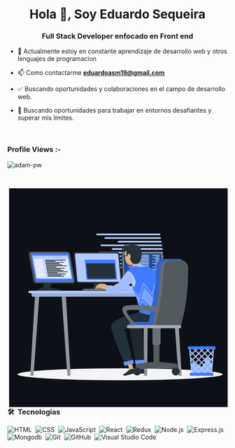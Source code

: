 <h1 align="center">Hola 👋, Soy Eduardo Sequeira</h1>
<h3 align="center">Full Stack Developer enfocado en Front end</h3>

- 🌱 Actualmente estoy en constante aprendizaje de desarrollo web y otros lenguajes de programacion

- 📫 Como contactarme **eduardoasm19@gmail.com**

- ✅ Buscando oportunidades y colaboraciones en el campo de desarrollo web.

- 💪 Buscando oportunidades para trabajar en entornos desafiantes y superar mis límites.


<br>

<p align="right"> <h3>Profile Views :-</h3> <img src="https://komarev.com/ghpvc/?username=Eduardoasm&color=brightgreen&style=flat-square"
    alt="adam-pw" /> 
  </p>

<br>

<p><img align="right" src="https://github.com/Eduardoasm/Eduardoasm/blob/main/animation_500_kxa883sd.gif" alt="adam-pw" /></p>

### 🛠 &nbsp;Tecnologias

![HTML](https://img.shields.io/badge/-HTML-05122A?style=for-the-badge&logo=HTML5)&nbsp;
![CSS](https://img.shields.io/badge/-CSS-05122A?style=for-the-badge&logo=CSS3&logoColor=1572B6)&nbsp;
![JavaScript](https://img.shields.io/badge/-JavaScript-05122A?style=for-the-badge&logo=javascript)&nbsp;
![React](https://img.shields.io/badge/-React-05122A?style=for-the-badge&logo=react)&nbsp;
![Redux](https://img.shields.io/badge/-Redux-05122A?style=for-the-badge&logo=redux)&nbsp;
![Node.js](https://img.shields.io/badge/-Node.js-05122A?style=for-the-badge&logo=node.js)&nbsp;
![Express.js](https://img.shields.io/badge/-Express-05122A?style=for-the-badge&logo=Express)&nbsp;
![Mongodb](https://img.shields.io/badge/-Mongodb-05122A?style=for-the-badge&logo=mongodb)&nbsp;
![Git](https://img.shields.io/badge/-Git-05122A?style=for-the-badge&logo=git)&nbsp;
![GitHub](https://img.shields.io/badge/-GitHub-05122A?style=for-the-badge&logo=github)&nbsp;
![Visual Studio Code](https://img.shields.io/badge/-Visual%20Studio%20Code-05122A?style=for-the-badge&logo=visual-studio-code&logoColor=007ACC)&nbsp;

<br>